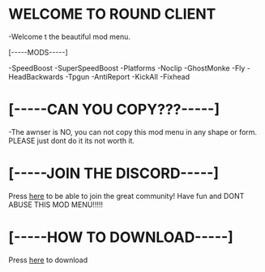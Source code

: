 # WELCOME TO ROUND CLIENT

-Welcome t the beautiful mod menu.

[-----MODS-----]

-SpeedBoost
-SuperSpeedBoost
-Platforms
-Noclip
-GhostMonke
-Fly
-HeadBackwards
-Tpgun
-AntiReport
-KickAll
-Fixhead

# [-----CAN YOU COPY???-----]
-The awnser is NO, you can not copy this mod menu in any shape or form.
PLEASE just dont do it its not worth it.

# [-----JOIN THE DISCORD-----]

Press [here](https://discord.com/channels/1325631611898695802/1325631612389560433)
to be able to join the great community! Have fun and DONT ABUSE THIS MOD MENU!!!!!

# [-----HOW TO DOWNLOAD-----]
Press [here](https://github.com/flodacko/ROUND-CLIENT/releases/tag/v1.0.0)
to download
